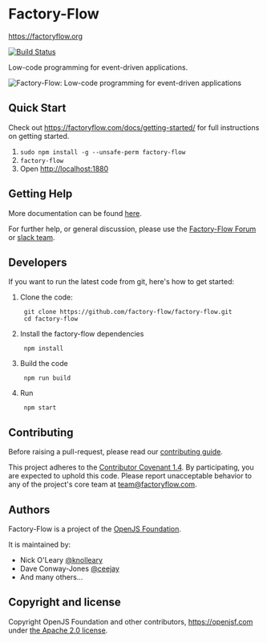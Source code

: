 # Factory-Flow

https://factoryflow.org

[![Build Status](https://github.com/node-red/node-red/actions/workflows/tests.yml/badge.svg?branch=master)](https://github.com/node-red/node-red/actions?query=branch%3Amaster)

Low-code programming for event-driven applications.

![Factory-Flow: Low-code programming for event-driven applications](https://factoryflow.com/images/factory-flow-screenshot.png)

## Quick Start

Check out https://factoryflow.com/docs/getting-started/ for full instructions on getting
started.

1. `sudo npm install -g --unsafe-perm factory-flow`
2. `factory-flow`
3. Open <http://localhost:1880>

## Getting Help

More documentation can be found [here](https://factoryflow.com/docs).

For further help, or general discussion, please use the [Factory-Flow Forum](https://discourse.factoryflow.com) or [slack team](https://factoryflow.com/slack).

## Developers

If you want to run the latest code from git, here's how to get started:

1. Clone the code:

        git clone https://github.com/factory-flow/factory-flow.git
        cd factory-flow

2. Install the factory-flow dependencies

        npm install

3. Build the code

        npm run build

4. Run

        npm start

## Contributing

Before raising a pull-request, please read our
[contributing guide](https://github.com/factory-flow/factory-flow/blob/master/CONTRIBUTING.md).

This project adheres to the [Contributor Covenant 1.4](http://contributor-covenant.com/version/1/4/).
 By participating, you are expected to uphold this code. Please report unacceptable
 behavior to any of the project's core team at team@factoryflow.com.

## Authors

Factory-Flow is a project of the [OpenJS Foundation](http://openjsf.com).

It is maintained by:

 * Nick O'Leary [@knolleary](http://twitter.com/knolleary)
 * Dave Conway-Jones [@ceejay](http://twitter.com/ceejay)
 * And many others...


## Copyright and license

Copyright OpenJS Foundation and other contributors, https://openjsf.com under [the Apache 2.0 license](LICENSE).
